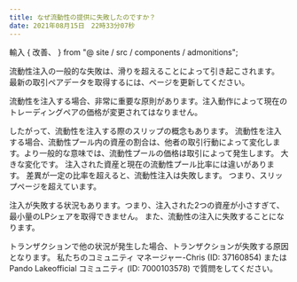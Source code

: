 ```yaml
---
title: なぜ流動性の提供に失敗したのですか？
date: 2021年08月15日　22時33分07秒
---
```


輸入 { 改善、 } from "@ site / src / components / admonitions";

<Improvement />


流動性注入の一般的な失敗は、滑りを超えることによって引き起こされます。 最新の取引ペアデータを取得するには、ページを更新してください。

流動性を注入する場合、非常に重要な原則があります。注入動作によって現在のトレーディングペアの価格が変更されてはなりません。

したがって、流動性を注入する際のスリップの概念もあります。 流動性を注入する場合、流動性プール内の資産の割合は、他者の取引行動によって変化します。より一般的な意味では、流動性プールの価格は取引によって発生します。 大きな変化です。 注入された資産と現在の流動性プール比率には違いがあります。 差異が一定の比率を超えると、流動性注入は失敗します。 つまり、スリップページを超えています。

注入が失敗する状況もあります。つまり、注入された2つの資産が小さすぎて、最小量のLPシェアを取得できません。 また、流動性の注入に失敗することになります。

トランザクションで他の状況が発生した場合、トランザクションが失敗する原因となります。 私たちのコミュニティ マネージャー-Chris (ID: 37160854) またはPando Lakeofficial コミュニティ (ID: 7000103578) で質問をしてください。